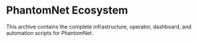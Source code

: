 # PhantomNet Ecosystem

This archive contains the complete infrastructure, operator, dashboard, and automation scripts for PhantomNet.
